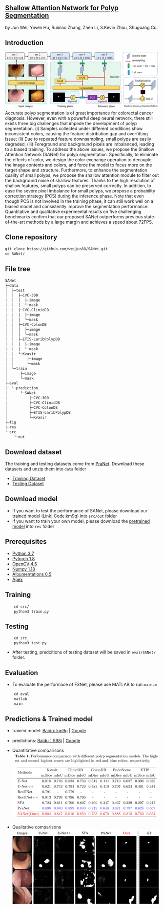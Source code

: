 ## [Shallow Attention Network for Polyp Segmentation](https://arxiv.org/pdf/2108.00882.pdf)
by Jun Wei, Yiwen Hu, Ruimao Zhang, Zhen Li, S.Kevin Zhou, Shuguang Cui

## Introduction
![framework](./fig/framework.png)Accurate polyp segmentation is of great importance for colorectal cancer diagnosis. However, even with a powerful deep neural network, there still exists three big challenges that impede the development of polyp segmentation. (i) Samples collected under different conditions show inconsistent colors, causing the feature distribution gap and overfitting issue; (ii) Due to repeated feature downsampling, small polyps are easily degraded; (iii) Foreground and background pixels are imbalanced, leading to a biased training. To address the above issues, we propose the Shallow Attention Network (SANet) for polyp segmentation. Specifically, to eliminate the effects of color, we design the color exchange operation to decouple the image contents and colors, and force the model to focus more on the target shape and structure. Furthermore, to enhance the segmentation quality of small polyps, we propose the shallow attention module to filter out the background noise of shallow features. Thanks to the high resolution of shallow features, small polyps can be preserved correctly. In addition, to ease the severe pixel imbalance for small polyps, we propose a probability correction strategy (PCS) during the inference phase. Note that even though PCS is not involved in the training phase, it can still work well on a biased model and consistently improve the segmentation performance. Quantitative and qualitative experimental results on five challenging benchmarks confirm that our proposed SANet outperforms previous state-of-the-art methods by a large margin and achieves a speed about 72FPS.

## Clone repository

```shell
git clone https://github.com/weijun88/SANet.git
cd SANet/
```

## File tree
```
SANet                           
├─data                          
│  ├─test                       
│  │  ├─CVC-300                 
│  │  │  ├─image
│  │  │  └─mask
│  │  ├─CVC-ClinicDB
│  │  │  ├─image
│  │  │  └─mask
│  │  ├─CVC-ColonDB
│  │  │  ├─image
│  │  │  └─mask
│  │  ├─ETIS-LaribPolypDB
│  │  │  ├─image
│  │  │  └─mask
│  │  └─Kvasir
│  │      ├─image
│  │      └─mask
│  └─train
│      ├─image
│      └─mask
├─eval
│  └─prediction
│      └─SANet
│          ├─CVC-300
│          ├─CVC-ClinicDB
│          ├─CVC-ColonDB
│          ├─ETIS-LaribPolypDB
│          └─Kvasir
├─fig
├─res
└─src
    └─out
```

## Download dataset

The training and testing datasets come from [PraNet](https://github.com/DengPingFan/PraNet). Download these datasets and unzip them into `data` folder

- [Training Dataset](https://drive.google.com/file/d/1lODorfB33jbd-im-qrtUgWnZXxB94F55/view?usp=sharing)
- [Testing Dataset](https://drive.google.com/file/d/1o8OfBvYE6K-EpDyvzsmMPndnUMwb540R/view?usp=sharing)

## Download model

- If you want to test the performance of SANet, please download our trained model ([Link](https://pan.baidu.com/s/10FLaRoTsZq8ESmnS6I-TVQ)| Code:km9q) into `src/out` folder
- If you want to train your own model, please download the [pretrained model](https://drive.google.com/file/d/1_1N-cx1UpRQo7Ybsjno1PAg4KE1T9e5J/view?usp=sharing) into `res` folder

## Prerequisites

- [Python 3.7](https://www.python.org/)
- [Pytorch 1.8](http://pytorch.org/)
- [OpenCV 4.5](https://opencv.org/)
- [Numpy 1.18](https://numpy.org/)
- [Albumentations 0.5](https://github.com/albumentations-team/albumentations)
- [Apex](https://github.com/NVIDIA/apex)


## Training

```shell
    cd src/
    python3 train.py
```

## Testing

```shell
    cd src
    python3 test.py
```
- After testing, predcitions of testing dataset will be saved in `eval/SANet/` folder.

## Evaluation
- To evaluate the performace of F3Net, please use MATLAB to run `main.m`
```shell
    cd eval
    matlab
    main
```

## Predictions & Trained model
- trained model: [Baidu: km9q](https://pan.baidu.com/s/10FLaRoTsZq8ESmnS6I-TVQ) | [Google](https://drive.google.com/file/d/1x6zE73weJ6I_4Vquwe4bt0zf_gahNo0n/view?usp=sharing)
- predictions: [Baidu：598i](https://pan.baidu.com/s/1u6EdWxn9WHy0drEK3LBUwA) | [Google](https://drive.google.com/file/d/1hIJzzKA5aQEyLIRid5PJU9_JZZ4nGkGQ/view?usp=sharing)

- Quantitative comparisons 
![performace](./fig/performance.png)

- Qualitative comparisons 
![sample](./fig/visualization.png)

<!-- ## Citation
- If you find this work is helpful, please cite our paper
```
``` -->
